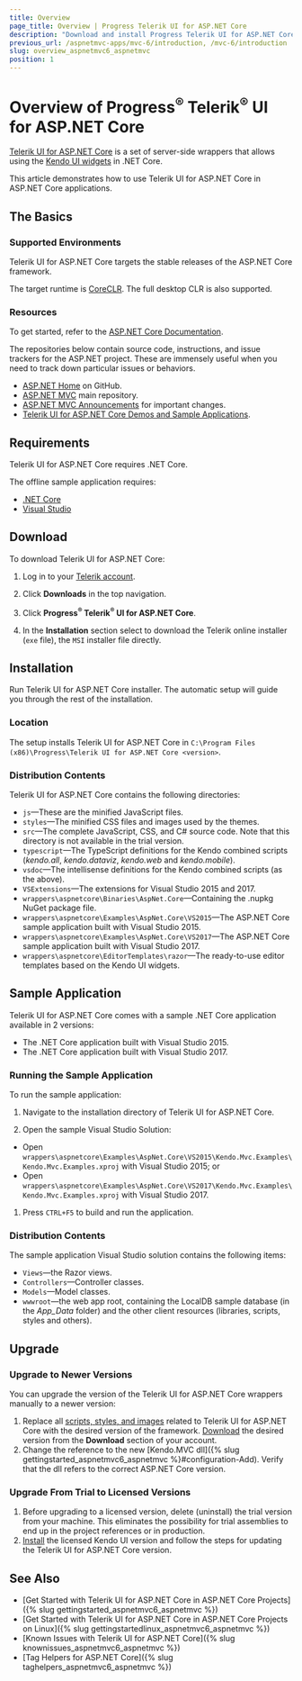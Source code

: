 ```yaml
---
title: Overview
page_title: Overview | Progress Telerik UI for ASP.NET Core
description: "Download and install Progress Telerik UI for ASP.NET Core (aka MVC 6 or ASP.NET Core MVC), and run the sample application."
previous_url: /aspnetmvc-apps/mvc-6/introduction, /mvc-6/introduction
slug: overview_aspnetmvc6_aspnetmvc
position: 1
---
```


# Overview of Progress<sup>®</sup> Telerik<sup>®</sup> UI for ASP.NET Core

[Telerik UI for ASP.NET Core](http://www.telerik.com/aspnet-core-ui) is a set of server-side wrappers that allows using the [Kendo UI widgets](../kendo-ui/introduction) in .NET Core.

This article demonstrates how to use Telerik UI for ASP.NET Core in ASP.NET Core applications.

## The Basics

### Supported Environments

Telerik UI for ASP.NET Core targets the stable releases of the ASP.NET Core framework.

The target runtime is [CoreCLR](https://github.com/dotnet/coreclr). The full desktop CLR is also supported.

### Resources

To get started, refer to the [ASP.NET Core Documentation](http://docs.asp.net/en/latest/index.html).

The repositories below contain source code, instructions, and issue trackers for the ASP.NET project. These are immensely useful when you need to track down particular issues or behaviors.

- [ASP.NET Home](https://github.com/aspnet/home) on GitHub.
- [ASP.NET MVC](https://github.com/aspnet/Mvc) main repository.
- [ASP.NET MVC Announcements](https://github.com/aspnet/announcements/) for important changes.
- [Telerik UI for ASP.NET Core Demos and Sample Applications](http://demos.telerik.com/aspnet-core).

## Requirements

Telerik UI for ASP.NET Core requires .NET Core.

The offline sample application requires:

* [.NET Core](https://www.microsoft.com/net/learn/get-started)
* [Visual Studio](https://www.visualstudio.com/downloads/)

## Download

To download Telerik UI for ASP.NET Core:

1. Log in to your [Telerik account](https://www.telerik.com/login/).

1. Click **Downloads** in the top navigation.

1. Click **Progress<sup>®</sup> Telerik<sup>®</sup> UI for ASP.NET Core**.

1. In the **Installation**  section select to download the Telerik online installer (`exe` file), the `MSI` installer file directly.

## Installation

Run Telerik UI for ASP.NET Core installer. The automatic setup will guide you through the rest of the installation.

### Location

The setup installs Telerik UI for ASP.NET Core in `C:\Program Files (x86)\Progress\Telerik UI for ASP.NET Core <version>`.

### Distribution Contents

Telerik UI for ASP.NET Core contains the following directories:

* `js`&mdash;These are the minified JavaScript files.
* `styles`&mdash;The minified CSS files and images used by the themes.
* `src`&mdash;The complete JavaScript, CSS, and C# source code. Note that this directory is not available in the trial version.
* `typescript`&mdash;The TypeScript definitions for the Kendo combined scripts (*kendo.all*, *kendo.dataviz*, *kendo.web* and *kendo.mobile*).
* `vsdoc`&mdash;The intellisense definitions for the Kendo combined scripts (as the above).
* `VSExtensions`&mdash;The extensions for Visual Studio 2015 and 2017.
* `wrappers\aspnetcore\Binaries\AspNet.Core`&mdash;Containing the .nupkg NuGet package file.
* `wrappers\aspnetcore\Examples\AspNet.Core\VS2015`&mdash;The ASP.NET Core sample application built with Visual Studio 2015.
* `wrappers\aspnetcore\Examples\AspNet.Core\VS2017`&mdash;The ASP.NET Core sample application built with Visual Studio 2017.
* `wrappers\aspnetcore\EditorTemplates\razor`&mdash;The ready-to-use editor templates based on the Kendo UI widgets.

## Sample Application

Telerik UI for ASP.NET Core comes with a sample .NET Core application available in 2 versions:

* The .NET Core application built with Visual Studio 2015.
* The .NET Core application built with Visual Studio 2017.

### Running the Sample Application

To run the sample application:

1. Navigate to the installation directory of Telerik UI for ASP.NET Core.

1. Open the sample Visual Studio Solution:

* Open `wrappers\aspnetcore\Examples\AspNet.Core\VS2015\Kendo.Mvc.Examples\Kendo.Mvc.Examples.xproj` with Visual Studio 2015; or
* Open `wrappers\aspnetcore\Examples\AspNet.Core\VS2017\Kendo.Mvc.Examples\Kendo.Mvc.Examples.xproj` with Visual Studio 2017.

1. Press `CTRL+F5` to build and run the application.

### Distribution Contents

The sample application Visual Studio solution contains the following items:

* `Views`&mdash;the Razor views.
* `Controllers`&mdash;Controller classes.
* `Models`&mdash;Model classes.
* `wwwroot`&mdash;the web app root, containing the LocalDB sample database (in the *App_Data* folder) and the other client resources (libraries, scripts, styles and others).

## Upgrade

### Upgrade to Newer Versions

You can upgrade the version of the Telerik UI for ASP.NET Core wrappers manually to a newer version:

1. Replace all [scripts, styles, and images](#distribution-contents) related to Telerik UI for ASP.NET Core with the desired version of the framework. [Download](#download) the desired version from the **Download** section of your account.
1. Change the reference to the new [Kendo.MVC dll]({% slug gettingstarted_aspnetmvc6_aspnetmvc %}#configuration-Add). Verify that the dll refers to the correct ASP.NET Core version.

### Upgrade From Trial to Licensed Versions

1. Before upgrading to a licensed version, delete (uninstall) the trial version from your machine. This eliminates the possibility for trial assemblies to end up in the project references or in production.
1. [Install](#installation) the licensed Kendo UI version and follow the steps for updating the Telerik UI for ASP.NET Core version.

## See Also

* [Get Started with Telerik UI for ASP.NET Core in ASP.NET Core Projects]({% slug gettingstarted_aspnetmvc6_aspnetmvc %})
* [Get Started with Telerik UI for ASP.NET Core in ASP.NET Core Projects on Linux]({% slug gettingstartedlinux_aspnetmvc6_aspnetmvc %})
* [Known Issues with Telerik UI for ASP.NET Core]({% slug knownissues_aspnetmvc6_aspnetmvc %})
* [Tag Helpers for ASP.NET Core]({% slug taghelpers_aspnetmvc6_aspnetmvc %})

